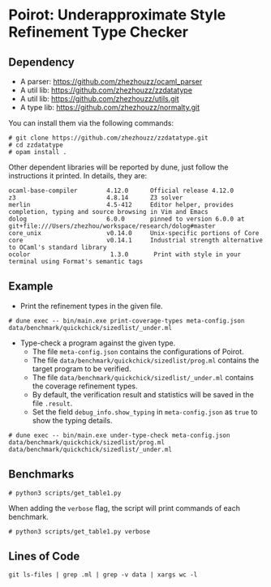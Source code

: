 # Poirot: Underapproximate Style Refinement Type Checker

## Dependency

+ A parser: https://github.com/zhezhouzz/ocaml_parser
+ A util lib: https://github.com/zhezhouzz/zzdatatype
+ A util lib: https://github.com/zhezhouzz/utils.git
+ A type lib: https://github.com/zhezhouzz/normalty.git

You can install them via the following commands:

```
# git clone https://github.com/zhezhouzz/zzdatatype.git
# cd zzdatatype
# opam install .
```

Other dependent libraries will be reported by dune, just follow the instructions it printed. In details, they are:

```
ocaml-base-compiler        4.12.0      Official release 4.12.0
z3                         4.8.14      Z3 solver
merlin                     4.5-412     Editor helper, provides completion, typing and source browsing in Vim and Emacs
dolog                      6.0.0       pinned to version 6.0.0 at git+file:///Users/zhezhou/workspace/research/dolog#master
core_unix                  v0.14.0     Unix-specific portions of Core
core                       v0.14.1     Industrial strength alternative to OCaml's standard library
ocolor                      1.3.0       Print with style in your terminal using Format's semantic tags
```

## Example

- Print the refinement types in the given file.

```
# dune exec -- bin/main.exe print-coverage-types meta-config.json data/benchmark/quickchick/sizedlist/_under.ml
```

- Type-check a program against the given type.
  + The file `meta-config.json` contains the configurations of Poirot.
  + The file `data/benchmark/quickchick/sizedlist/prog.ml` contains the target program to be verified.
  + The file `data/benchmark/quickchick/sizedlist/_under.ml` contains the coverage refinement types.
  + By default, the verification result and statistics will be saved in the file `.result`.
  + Set the field `debug_info.show_typing` in `meta-config.json` as `true` to show the typing details.

```
# dune exec -- bin/main.exe under-type-check meta-config.json data/benchmark/quickchick/sizedlist/prog.ml data/benchmark/quickchick/sizedlist/_under.ml
```

## Benchmarks

```
# python3 scripts/get_table1.py
```

When adding the `verbose` flag, the script will print commands of each benchmark.

```
# python3 scripts/get_table1.py verbose
```

## Lines of Code

```
git ls-files | grep .ml | grep -v data | xargs wc -l
```
